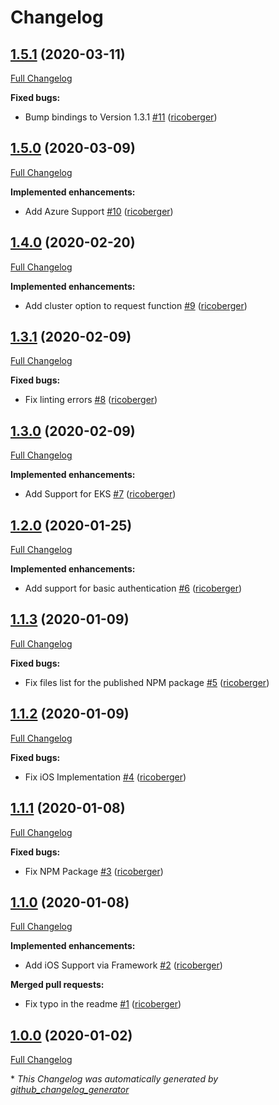 # Changelog

## [1.5.1](https://github.com/kubenav/kubenav-plugin/tree/1.5.1) (2020-03-11)

[Full Changelog](https://github.com/kubenav/kubenav-plugin/compare/1.5.0...1.5.1)

**Fixed bugs:**

- Bump bindings to Version 1.3.1 [\#11](https://github.com/kubenav/kubenav-plugin/pull/11) ([ricoberger](https://github.com/ricoberger))

## [1.5.0](https://github.com/kubenav/kubenav-plugin/tree/1.5.0) (2020-03-09)

[Full Changelog](https://github.com/kubenav/kubenav-plugin/compare/1.4.0...1.5.0)

**Implemented enhancements:**

- Add Azure Support [\#10](https://github.com/kubenav/kubenav-plugin/pull/10) ([ricoberger](https://github.com/ricoberger))

## [1.4.0](https://github.com/kubenav/kubenav-plugin/tree/1.4.0) (2020-02-20)

[Full Changelog](https://github.com/kubenav/kubenav-plugin/compare/1.3.1...1.4.0)

**Implemented enhancements:**

- Add cluster option to request function [\#9](https://github.com/kubenav/kubenav-plugin/pull/9) ([ricoberger](https://github.com/ricoberger))

## [1.3.1](https://github.com/kubenav/kubenav-plugin/tree/1.3.1) (2020-02-09)

[Full Changelog](https://github.com/kubenav/kubenav-plugin/compare/1.3.0...1.3.1)

**Fixed bugs:**

- Fix linting errors [\#8](https://github.com/kubenav/kubenav-plugin/pull/8) ([ricoberger](https://github.com/ricoberger))

## [1.3.0](https://github.com/kubenav/kubenav-plugin/tree/1.3.0) (2020-02-09)

[Full Changelog](https://github.com/kubenav/kubenav-plugin/compare/1.2.0...1.3.0)

**Implemented enhancements:**

- Add Support for EKS [\#7](https://github.com/kubenav/kubenav-plugin/pull/7) ([ricoberger](https://github.com/ricoberger))

## [1.2.0](https://github.com/kubenav/kubenav-plugin/tree/1.2.0) (2020-01-25)

[Full Changelog](https://github.com/kubenav/kubenav-plugin/compare/1.1.3...1.2.0)

**Implemented enhancements:**

- Add support for basic authentication [\#6](https://github.com/kubenav/kubenav-plugin/pull/6) ([ricoberger](https://github.com/ricoberger))

## [1.1.3](https://github.com/kubenav/kubenav-plugin/tree/1.1.3) (2020-01-09)

[Full Changelog](https://github.com/kubenav/kubenav-plugin/compare/1.1.2...1.1.3)

**Fixed bugs:**

- Fix files list for the published NPM package [\#5](https://github.com/kubenav/kubenav-plugin/pull/5) ([ricoberger](https://github.com/ricoberger))

## [1.1.2](https://github.com/kubenav/kubenav-plugin/tree/1.1.2) (2020-01-09)

[Full Changelog](https://github.com/kubenav/kubenav-plugin/compare/1.1.1...1.1.2)

**Fixed bugs:**

- Fix iOS Implementation [\#4](https://github.com/kubenav/kubenav-plugin/pull/4) ([ricoberger](https://github.com/ricoberger))

## [1.1.1](https://github.com/kubenav/kubenav-plugin/tree/1.1.1) (2020-01-08)

[Full Changelog](https://github.com/kubenav/kubenav-plugin/compare/1.1.0...1.1.1)

**Fixed bugs:**

- Fix NPM Package [\#3](https://github.com/kubenav/kubenav-plugin/pull/3) ([ricoberger](https://github.com/ricoberger))

## [1.1.0](https://github.com/kubenav/kubenav-plugin/tree/1.1.0) (2020-01-08)

[Full Changelog](https://github.com/kubenav/kubenav-plugin/compare/1.0.0...1.1.0)

**Implemented enhancements:**

- Add iOS Support via Framework [\#2](https://github.com/kubenav/kubenav-plugin/pull/2) ([ricoberger](https://github.com/ricoberger))

**Merged pull requests:**

- Fix typo in the readme [\#1](https://github.com/kubenav/kubenav-plugin/pull/1) ([ricoberger](https://github.com/ricoberger))

## [1.0.0](https://github.com/kubenav/kubenav-plugin/tree/1.0.0) (2020-01-02)

[Full Changelog](https://github.com/kubenav/kubenav-plugin/compare/66ee9f125d3053732ce0dda93a7fcdc3edda1c46...1.0.0)



\* *This Changelog was automatically generated by [github_changelog_generator](https://github.com/github-changelog-generator/github-changelog-generator)*

